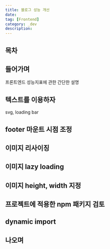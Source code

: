 ```yaml
---
title: 블로그 성능 개선
date:
tag: [Frontend]
category: _dev
description:
---
```


## 목차

## 들어가며

프론트엔드 성능지표에 관한 간단한 설명

## 텍스트를 이용하자

svg, loading bar

## footer 마운트 시점 조정

## 이미지 리사이징

## 이미지 lazy loading

## 이미지 height, width 지정

## 프로젝트에 적용한 npm 패키지 검토

## dynamic import

## 나오며
